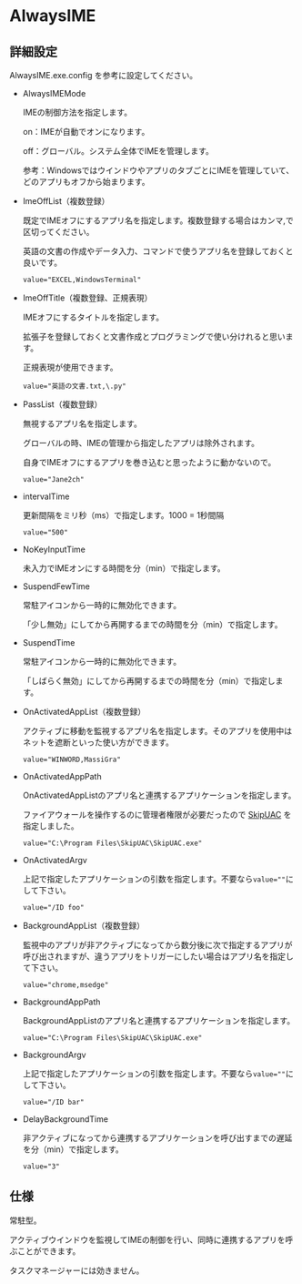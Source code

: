 # AlwaysIME

## 詳細設定

AlwaysIME.exe.config を参考に設定してください。

- AlwaysIMEMode

  IMEの制御方法を指定します。

  on：IMEが自動でオンになります。

  off：グローバル。システム全体でIMEを管理します。

  参考：WindowsではウインドウやアプリのタブごとにIMEを管理していて、どのアプリもオフから始まります。

- ImeOffList（複数登録）

  既定でIMEオフにするアプリ名を指定します。複数登録する場合はカンマ,で区切ってください。

  英語の文書の作成やデータ入力、コマンドで使うアプリ名を登録しておくと良いです。

  ```value="EXCEL,WindowsTerminal"```

- ImeOffTitle（複数登録、正規表現）

  IMEオフにするタイトルを指定します。

  拡張子を登録しておくと文書作成とプログラミングで使い分けれると思います。

  正規表現が使用できます。

  ```value="英語の文書.txt,\.py"```

- PassList（複数登録）

  無視するアプリ名を指定します。

  グローバルの時、IMEの管理から指定したアプリは除外されます。

  自身でIMEオフにするアプリを巻き込むと思ったように動かないので。

  ```value="Jane2ch"```

- intervalTime

  更新間隔をミリ秒（ms）で指定します。1000 = 1秒間隔

  ```value="500"```

- NoKeyInputTime

  未入力でIMEオンにする時間を分（min）で指定します。

- SuspendFewTime

  常駐アイコンから一時的に無効化できます。

  「少し無効」にしてから再開するまでの時間を分（min）で指定します。

- SuspendTime

  常駐アイコンから一時的に無効化できます。

  「しばらく無効」にしてから再開するまでの時間を分（min）で指定します。

- OnActivatedAppList（複数登録）

  アクティブに移動を監視するアプリ名を指定します。そのアプリを使用中はネットを遮断といった使い方ができます。

  ```value="WINWORD,MassiGra"```

- OnActivatedAppPath

  OnActivatedAppListのアプリ名と連携するアプリケーションを指定します。

  ファイアウォールを操作するのに管理者権限が必要だったので [SkipUAC](https://www.sordum.org/16219/skip-uac-prompt-v1-0/) を指定しました。

  ```value="C:\Program Files\SkipUAC\SkipUAC.exe"```

- OnActivatedArgv

  上記で指定したアプリケーションの引数を指定します。不要なら```value=""```にして下さい。

  ```value="/ID foo"```

- BackgroundAppList（複数登録）

  監視中のアプリが非アクティブになってから数分後に次で指定するアプリが呼び出されますが、違うアプリをトリガーにしたい場合はアプリ名を指定して下さい。

  ```value="chrome,msedge"```

- BackgroundAppPath

  BackgroundAppListのアプリ名と連携するアプリケーションを指定します。

  ```value="C:\Program Files\SkipUAC\SkipUAC.exe"```

- BackgroundArgv

  上記で指定したアプリケーションの引数を指定します。不要なら```value=""```にして下さい。

  ```value="/ID bar"```

- DelayBackgroundTime

  非アクティブになってから連携するアプリケーションを呼び出すまでの遅延を分（min）で指定します。

  ```value="3"```

## 仕様

  常駐型。

  アクティブウインドウを監視してIMEの制御を行い、同時に連携するアプリを呼ぶことができます。

  タスクマネージャーには効きません。
